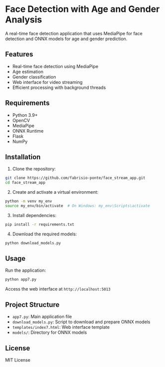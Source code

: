 # Face Detection with Age and Gender Analysis

A real-time face detection application that uses MediaPipe for face detection and ONNX models for age and gender prediction.

## Features

- Real-time face detection using MediaPipe
- Age estimation
- Gender classification
- Web interface for video streaming
- Efficient processing with background threads

## Requirements

- Python 3.9+
- OpenCV
- MediaPipe
- ONNX Runtime
- Flask
- NumPy

## Installation

1. Clone the repository:
```bash
git clone https://github.com/fabrisio-ponte/face_stream_app.git
cd face_stream_app
```

2. Create and activate a virtual environment:
```bash
python -m venv my_env
source my_env/bin/activate  # On Windows: my_env\Scripts\activate
```

3. Install dependencies:
```bash
pip install -r requirements.txt
```

4. Download the required models:
```bash
python download_models.py
```

## Usage

Run the application:
```bash
python app7.py
```

Access the web interface at `http://localhost:5013`

## Project Structure

- `app7.py`: Main application file
- `download_models.py`: Script to download and prepare ONNX models
- `templates/index7.html`: Web interface template
- `models/`: Directory for ONNX models

## License

MIT License 